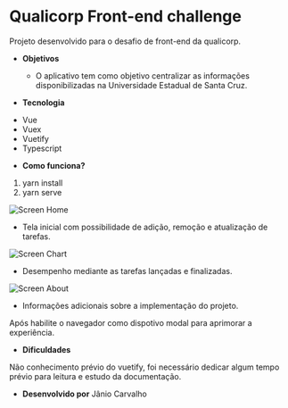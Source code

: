 # Qualicorp Front-end challenge

Projeto desenvolvido para o desafio de front-end da qualicorp.

* **Objetivos**
  * O aplicativo tem como objetivo centralizar as informações disponibilizadas na Universidade Estadual de Santa Cruz. 
  
* **Tecnologia**

- Vue
- Vuex
- Vuetify
- Typescript

* **Como funciona?**

1. yarn install
2. yarn serve

![Screen Home](./assets/home.png)
  * Tela inicial com possibilidade de adição, remoção e atualização de tarefas.

![Screen Chart](./assets/chart.png)
  * Desempenho mediante as tarefas lançadas e finalizadas.

![Screen About](./assets/about.png)
  * Informações adicionais sobre a implementação do projeto.


Após habilite o navegador como dispotivo modal para aprimorar a experiência.

* **Dificuldades**

Não conhecimento prévio do vuetify, foi necessário dedicar algum tempo prévio para
leitura e estudo da documentação.

* **Desenvolvido por** Jânio Carvalho
